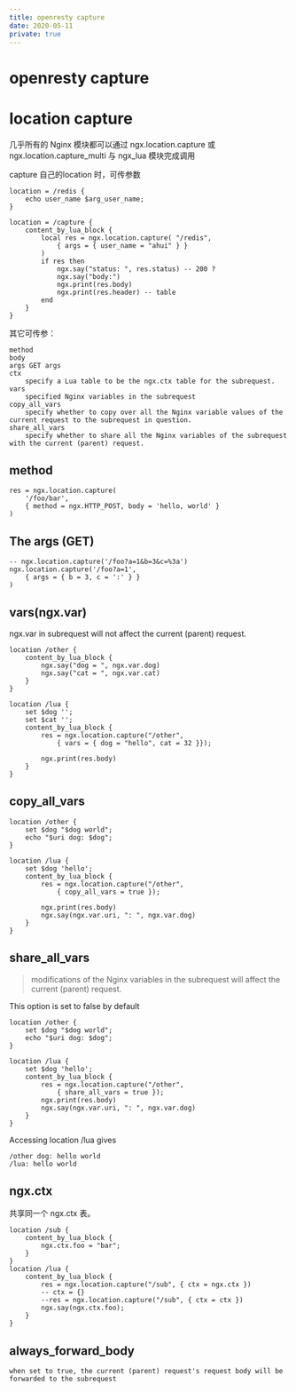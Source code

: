 ```yaml
---
title: openresty capture
date: 2020-05-11
private: true
---
```

# openresty capture
# location capture
几乎所有的 Nginx 模块都可以通过 ngx.location.capture 或 ngx.location.capture_multi 与 ngx_lua 模块完成调用

capture 自己的location 时，可传参数

    location = /redis {
        echo user_name $arg_user_name;
    }

    location = /capture {
        content_by_lua_block {
            local res = ngx.location.capture( "/redis", 
                { args = { user_name = "ahui" } }
            )
            if res then
                ngx.say("status: ", res.status) -- 200 ?
                ngx.say("body:")
                ngx.print(res.body)
                ngx.print(res.header) -- table
            end
        }
    }

其它可传参：

    method 
    body
    args GET args
    ctx 
        specify a Lua table to be the ngx.ctx table for the subrequest. 
    vars 
        specified Nginx variables in the subrequest 
    copy_all_vars 
        specify whether to copy over all the Nginx variable values of the current request to the subrequest in question. 
    share_all_vars 
        specify whether to share all the Nginx variables of the subrequest with the current (parent) request. 

## method

    res = ngx.location.capture(
        '/foo/bar',
        { method = ngx.HTTP_POST, body = 'hello, world' }
    )

## The args (GET)

    -- ngx.location.capture('/foo?a=1&b=3&c=%3a')
    ngx.location.capture('/foo?a=1',
        { args = { b = 3, c = ':' } }
    )

## vars(ngx.var)
ngx.var in subrequest will not affect the current (parent) request. 

    location /other {
        content_by_lua_block {
            ngx.say("dog = ", ngx.var.dog)
            ngx.say("cat = ", ngx.var.cat)
        }
    }

    location /lua {
        set $dog '';
        set $cat '';
        content_by_lua_block {
            res = ngx.location.capture("/other",
                { vars = { dog = "hello", cat = 32 }});

            ngx.print(res.body)
        }
    }

## copy_all_vars
    location /other {
        set $dog "$dog world";
        echo "$uri dog: $dog";
    }

    location /lua {
        set $dog 'hello';
        content_by_lua_block {
            res = ngx.location.capture("/other",
                { copy_all_vars = true });

            ngx.print(res.body)
            ngx.say(ngx.var.uri, ": ", ngx.var.dog)
        }
    }

## share_all_vars
> modifications of the Nginx variables in the subrequest will affect the current (parent) request. 

This option is set to false by default

    location /other {
        set $dog "$dog world";
        echo "$uri dog: $dog";
    }

    location /lua {
        set $dog 'hello';
        content_by_lua_block {
            res = ngx.location.capture("/other",
                { share_all_vars = true });
            ngx.print(res.body)
            ngx.say(ngx.var.uri, ": ", ngx.var.dog)
        }
    }

Accessing location /lua gives

    /other dog: hello world
    /lua: hello world

## ngx.ctx
共享同一个 ngx.ctx 表。

    location /sub {
        content_by_lua_block {
            ngx.ctx.foo = "bar";
        }
    }
    location /lua {
        content_by_lua_block {
            res = ngx.location.capture("/sub", { ctx = ngx.ctx })
            -- ctx = {}
            --res = ngx.location.capture("/sub", { ctx = ctx })
            ngx.say(ngx.ctx.foo);
        }
    }

## always_forward_body 
    when set to true, the current (parent) request's request body will be forwarded to the subrequest 
